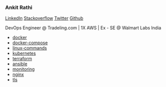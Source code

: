 ### Ankit Rathi

[LinkedIn](https://linkedin.com/in/ankit-singh-rathi)
[Stackoverflow](https://stackoverflow.com/users/5761011/codeaprendiz?tab=profile)
[Twitter](https://twitter.com/Ankit_Rathi_)
[Github](https://github.com/codeaprendiz)


DevOps Engineer @ Tradeling.com |
1X AWS |
Ex - SE @ Walmart Labs India 

- [docker](https://codeaprendiz.github.io/docker-kitchen/)
- [docker-compose](https://codeaprendiz.github.io/docker-compose-kitchen/)
- [linux-commands](https://codeaprendiz.github.io/devops-essentials/linux-commands/linux-commands-index.html)
- [kubernetes](https://ankitrathi.info/devops-essentials/kubernetes/)
- [terraform](https://ankitrathi.info/devops-essentials/terraform/)
- [ansible](https://ankitrathi.info/ansible-kitchen/)
- [monitoring](https://codeaprendiz.github.io/devops-essentials/monitoring/)
- [nginx](https://ankitrathi.info/devops-essentials/nginx/nginx-index.html)
- [tls](https://ankitrathi.info/devops-essentials/tls/tls-basics.html)




